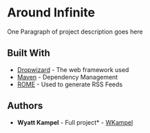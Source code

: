 # Around Infinite

One Paragraph of project description goes here

## Built With

* [Dropwizard](http://www.dropwizard.io/1.0.2/docs/) - The web framework used
* [Maven](https://maven.apache.org/) - Dependency Management
* [ROME](https://rometools.github.io/rome/) - Used to generate RSS Feeds

## Authors

* **Wyatt Kampel** - Full project* - [WKampel](https://github.com/WKampel)

